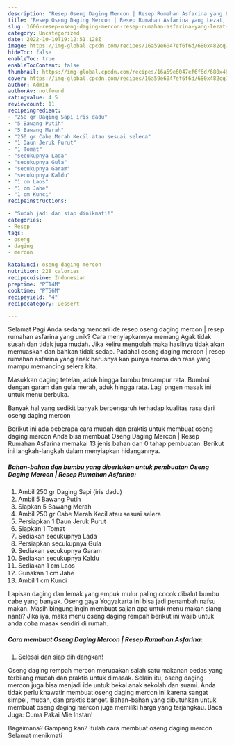 ```yaml
---
description: "Resep Oseng Daging Mercon | Resep Rumahan Asfarina yang Lezat, Enak"
title: "Resep Oseng Daging Mercon | Resep Rumahan Asfarina yang Lezat, Enak"
slug: 1606-resep-oseng-daging-mercon-resep-rumahan-asfarina-yang-lezat-enak
category: Uncategorized
date: 2022-10-10T19:12:51.128Z
image: https://img-global.cpcdn.com/recipes/16a59e6047ef6f6d/680x482cq70/oseng-daging-mercon-resep-rumahan-asfarina-foto-resep-utama.jpg
hideToc: false
enableToc: true
enableTocContent: false
thumbnail: https://img-global.cpcdn.com/recipes/16a59e6047ef6f6d/680x482cq70/oseng-daging-mercon-resep-rumahan-asfarina-foto-resep-utama.jpg
cover: https://img-global.cpcdn.com/recipes/16a59e6047ef6f6d/680x482cq70/oseng-daging-mercon-resep-rumahan-asfarina-foto-resep-utama.jpg
author: Admin
authorAv: notfound
ratingvalue: 4.5
reviewcount: 11
recipeingredient:
- "250 gr Daging Sapi iris dadu"
- "5 Bawang Putih"
- "5 Bawang Merah"
- "250 gr Cabe Merah Kecil atau sesuai selera"
- "1 Daun Jeruk Purut"
- "1 Tomat"
- "secukupnya Lada"
- "secukupnya Gula"
- "secukupnya Garam"
- "secukupnya Kaldu"
- "1 cm Laos"
- "1 cm Jahe"
- "1 cm Kunci"
recipeinstructions:

- "Sudah jadi dan siap dinikmati!"
categories:
- Resep
tags:
- oseng
- daging
- mercon

katakunci: oseng daging mercon 
nutrition: 228 calories
recipecuisine: Indonesian
preptime: "PT14M"
cooktime: "PT56M"
recipeyield: "4"
recipecategory: Dessert

---
```



Selamat Pagi Anda sedang mencari ide resep oseng daging mercon | resep rumahan asfarina yang unik? Cara menyiapkannya memang Agak tidak susah dan tidak juga mudah. Jika keliru mengolah maka hasilnya tidak akan memuaskan dan bahkan tidak sedap. Padahal oseng daging mercon | resep rumahan asfarina yang enak harusnya kan punya aroma dan rasa yang mampu memancing selera kita.


Masukkan daging tetelan, aduk hingga bumbu tercampur rata. Bumbui dengan garam dan gula merah, aduk hingga rata. Lagi pngen masak ini untuk menu berbuka.

Banyak hal yang sedikit banyak berpengaruh terhadap kualitas rasa dari oseng daging mercon 

Berikut ini ada beberapa cara mudah dan praktis untuk membuat oseng daging mercon  Anda bisa membuat Oseng Daging Mercon | Resep Rumahan Asfarina memakai 13 jenis bahan dan 0 tahap pembuatan. Berikut ini langkah-langkah dalam menyiapkan hidangannya.

<!--inarticleads1-->

##### Bahan-bahan dan bumbu yang diperlukan untuk pembuatan Oseng Daging Mercon | Resep Rumahan Asfarina:

1. Ambil 250 gr Daging Sapi (iris dadu)
1. Ambil 5 Bawang Putih
1. Siapkan 5 Bawang Merah
1. Ambil 250 gr Cabe Merah Kecil atau sesuai selera
1. Persiapkan 1 Daun Jeruk Purut
1. Siapkan 1 Tomat
1. Sediakan secukupnya Lada
1. Persiapkan secukupnya Gula
1. Sediakan secukupnya Garam
1. Sediakan secukupnya Kaldu
1. Sediakan 1 cm Laos
1. Gunakan 1 cm Jahe
1. Ambil 1 cm Kunci


Lapisan daging dan lemak yang empuk mulur paling cocok dibalut bumbu cabe yang banyak. Oseng gaya Yogyakarta ini bisa jadi penambah nafsu makan. Masih bingung ingin membuat sajian apa untuk menu makan siang nanti? Jika iya, maka menu oseng daging rempah berikut ini wajib untuk anda coba masak sendiri di rumah. 

<!--inarticleads2-->

##### Cara membuat Oseng Daging Mercon | Resep Rumahan Asfarina:


1. Selesai dan siap dihidangkan!

Oseng daging rempah mercon merupakan salah satu makanan pedas yang terbilang mudah dan praktis untuk dimasak. Selain itu, oseng daging mercon juga bisa menjadi ide untuk bekal anak sekolah dan suami. Anda tidak perlu khawatir membuat oseng daging mercon ini karena sangat simpel, mudah, dan praktis banget. Bahan-bahan yang dibutuhkan untuk membuat oseng daging mercon juga memiliki harga yang terjangkau. Baca Juga: Cuma Pakai Mie Instan! 

Bagaimana? Gampang kan? Itulah cara membuat oseng daging mercon  Selamat menikmati
